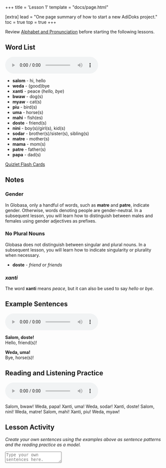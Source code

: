 +++
title = 'Lesson 1'
template = "docs/page.html"

[extra]
lead = "One page summary of how to start a new AdiDoks project."
toc = true
top = true
+++

Review [Alphabet and Pronunciation](/gramati/abece-ji-lafuzu) before starting the following lessons.

## Word List
<audio controls>
 <source src="/darsu/01/darsu_1_lexilista.mp3" type="audio/mp3" />
 <p>Your user agent does not support the HTML5 Audio element.</p>
</audio>

* **salom** - hi, hello
* **weda** - (good)bye
* **xanti** - peace (_hello, bye_)
* **bwaw** - dog(s) 
* **myaw** - cat(s)
* **piu** - bird(s)
* **uma** - horse(s)
* **mahi** - fish(es)
* **doste** - friend(s)
* **nini** - boy(s)/girl(s), kid(s)
* **sodar** - brother(s)/sister(s), sibling(s)
* **matre** - mother(s)
* **mama** - mom(s)
* **patre** - father(s)
* **papa** - dad(s)

[Quizlet Flash Cards](https://quizlet.com/555796313/globasa-101-lesson-1-flash-cards/)

## Notes
### Gender

In Globasa, only a handful of words, such as **matre** and **patre**, indicate gender. Otherwise, words denoting people are gender-neutral. In a subsequent lesson, you will learn how to distinguish between males and females using gender adjectives as prefixes. 
 
### No Plural Nouns

Globasa does not distinguish between singular and plural nouns. In a subsequent lesson, you will learn how to indicate singularity or plurality when necessary. 

* **doste** - _friend_ or _friends_

### _xanti_

The word **xanti** means _peace_, but it can also be used to say _hello_ or _bye_. 

## Example Sentences
<audio controls>
 <source src="/darsu/01/darsu_1_misalli_jumle.mp3" type="audio/mp3" />
 <p>Your user agent does not support the HTML5 Audio element.</p>
</audio>

**Salom, doste!**  
Hello, friend(s)!

**Weda, uma!**  
Bye, horse(s)!

## Reading and Listening Practice

<audio controls>
 <source src="/darsu/01/darsu_01_doxoli_abyasa.mp3" type="audio/mp3" />
 <p>Your user agent does not support the HTML5 Audio element.</p>
</audio>

Salom, bwaw! Weda, papa! Xanti, uma! Weda, sodar! Xanti, doste! Salom, nini! Weda, matre! Salom, mahi! Xanti, piu! Weda, myaw!

## Lesson Activity

_Create your own sentences using the examples above as sentence patterns and the reading practice as a model._

<textarea width="100%" spellcheck="false" placeholder="Type your own sentences here."></textarea>
